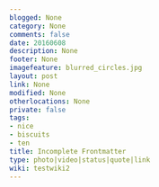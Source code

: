 ```yaml
---
blogged: None
category: None
comments: false
date: 20160608
description: None
footer: None
imagefeature: blurred_circles.jpg
layout: post
link: None
modified: None
otherlocations: None
private: false
tags:
- nice
- biscuits
- ten
title: Incomplete Frontmatter
type: photo|video|status|quote|link
wiki: testwiki2
---
```





<!--summary-->